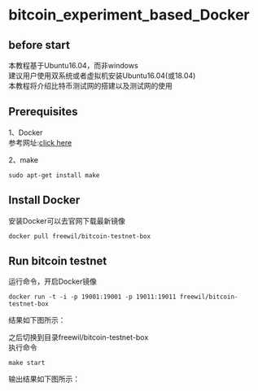 # bitcoin_experiment_based_Docker
## before start
本教程基于Ubuntu16.04，而非windows  
建议用户使用双系统或者虚拟机安装Ubuntu16.04(或18.04)  
本教程将介绍比特币测试网的搭建以及测试网的使用  

## Prerequisites
1、Docker  
参考网址:[click here](https://www.runoob.com/docker/ubuntu-docker-install.html)  

2、make  
```
sudo apt-get install make
```


## Install Docker
安装Docker可以去官网下载最新镜像

```
docker pull freewil/bitcoin-testnet-box
```

## Run bitcoin testnet
运行命令，开启Docker镜像
```
docker run -t -i -p 19001:19001 -p 19011:19011 freewil/bitcoin-testnet-box
```
结果如下图所示：

之后切换到目录freewil/bitcoin-testnet-box  
执行命令
```
make start
```
输出结果如下图所示：





